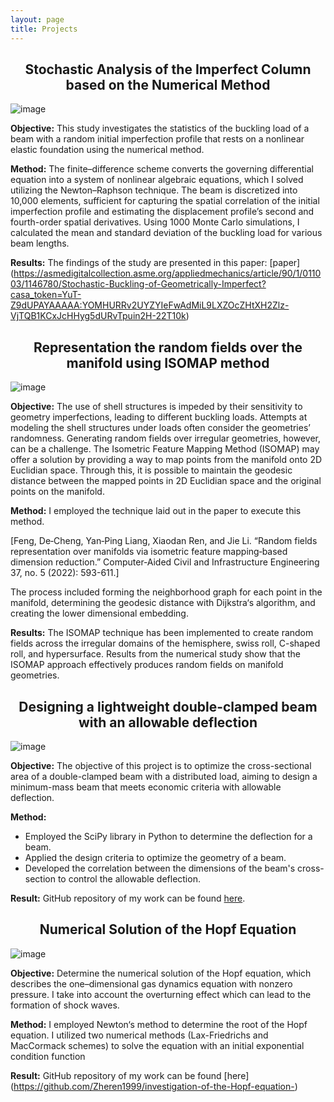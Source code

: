 ```yaml
---
layout: page
title: Projects
---
```




<h2 align="center">Stochastic Analysis of the Imperfect Column based on the Numerical Method</h2>

![image](https://user-images.githubusercontent.com/89813720/209562576-4ff9b4b9-cb41-4976-b87a-e740dae5017a.png)


**Objective:**
This study investigates the statistics of the buckling load of a beam with a random initial imperfection profile that rests on a nonlinear elastic foundation using the numerical method. 

**Method:** 
The finite–difference scheme converts the governing differential equation into a system of nonlinear algebraic equations, which I solved utilizing the Newton–Raphson technique. The beam is discretized into 10,000 elements, sufficient for capturing the spatial correlation of the initial imperfection profile and estimating the displacement profile’s second and fourth-order spatial derivatives. Using 1000 Monte Carlo simulations, I calculated the mean and standard deviation of the buckling load for various beam lengths. 

**Results:**
The findings of the study are presented in this paper: [paper] (https://asmedigitalcollection.asme.org/appliedmechanics/article/90/1/011003/1146780/Stochastic-Buckling-of-Geometrically-Imperfect?casa_token=YuT-Z9dUPAYAAAAA:YOMHURRv2UYZYIeFwAdMiL9LXZOcZHtXH2Zlz-VjTQB1KCxJcHHyg5dURvTpuin2H-22T10k)


<h2 align="center">Representation the random fields over the manifold using ISOMAP method</h2>

![image](https://user-images.githubusercontent.com/89813720/209562750-46deeace-5850-40ed-b386-a7065bc43f82.png)


**Objective:**
The use of shell structures is impeded by their sensitivity to geometry imperfections, leading to different buckling loads. Attempts at modeling the shell structures under loads often consider the geometries’ randomness. Generating random fields over irregular geometries, however, can be a challenge. The Isometric Feature Mapping Method (ISOMAP) may offer a solution by providing a way to map points from the manifold onto 2D Euclidian space. Through this, it is possible to maintain the geodesic distance between the mapped points in 2D Euclidian space and the original points on the manifold.

**Method:**
I employed the technique laid out in the paper to execute this method.

[Feng, De‐Cheng, Yan‐Ping Liang, Xiaodan Ren, and Jie Li. “Random fields representation over manifolds via isometric feature mapping‐based dimension reduction.” Computer‐Aided Civil and Infrastructure Engineering 37, no. 5 (2022): 593-611.]

The process included forming the neighborhood graph for each point in the  manifold, determining the geodesic distance with Dijkstra‘s algorithm, and creating the lower dimensional embedding.

**Results:**
The ISOMAP technique has been implemented to create random fields across the irregular domains of the hemisphere, swiss roll, C-shaped roll, and hypersurface. Results from the numerical study show that the ISOMAP approach effectively produces random fields on manifold geometries.



<h2 align="center">Designing a lightweight double-clamped beam with an allowable deflection</h2>

![image](https://user-images.githubusercontent.com/89813720/209562839-1231e1c1-78dd-4d27-a594-5b0ed8e92ba4.png)


**Objective:**
The objective of this project is to optimize the cross-sectional area of a double-clamped beam with a distributed load, aiming to design a minimum-mass beam that meets economic criteria with allowable deflection.

**Method:**
- Employed the SciPy library in Python to determine the deflection for a beam.
- Applied the design criteria to optimize the geometry of a beam.
- Developed the correlation between the dimensions of the beam's cross-section to control the allowable deflection.


**Result:**
GitHub repository of my work can be found [here](https://github.com/Zheren1999/optimization-the-cross-sectional-geometry-of-a-doubly-clamped-beam-).



<h2 align="center">Numerical Solution of the Hopf Equation</h2>

![image](https://user-images.githubusercontent.com/89813720/209562884-6e9e3849-35a5-4f1d-a3e0-a8bc8e0701e3.png)


**Objective:**
Determine the numerical solution of the Hopf equation, which describes the one–dimensional gas dynamics equation with nonzero pressure. I take into account the overturning effect which can lead to the formation of shock waves.

**Method:**
I employed Newton‘s method to determine the root of the Hopf equation. I utilized two numerical methods (Lax-Friedrichs and MacCormack schemes) to solve the equation with an initial exponential condition function

**Result:**
GitHub repository of my work can be found [here] (https://github.com/Zheren1999/investigation-of-the-Hopf-equation-)

